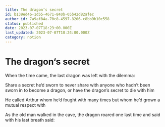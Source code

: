 ```yaml
---
title: The dragon‘s secret
id: b139ed46-1d55-4671-840b-05b42d82afec
author_id: 7a9af84a-70c8-4597-8206-c8bb9b10c558
status: published
date: 2023-07-07T18:23:00.000Z
last_updated: 2023-07-07T18:24:00.000Z
category: notion
---
```


# The dragon‘s secret


When the time came, the last dragon was left with the dilemma:

Share a secret he‘d sworn to never share with anyone who hadn’t been sworn in to become a dragon, or have the dragon’s secret to die with him

He called Arthur whom he’d fought with many times but whom he’d grown a mutual respect with

As the old man walked in the cave, the dragon roared one last time and said with his last breath said:


